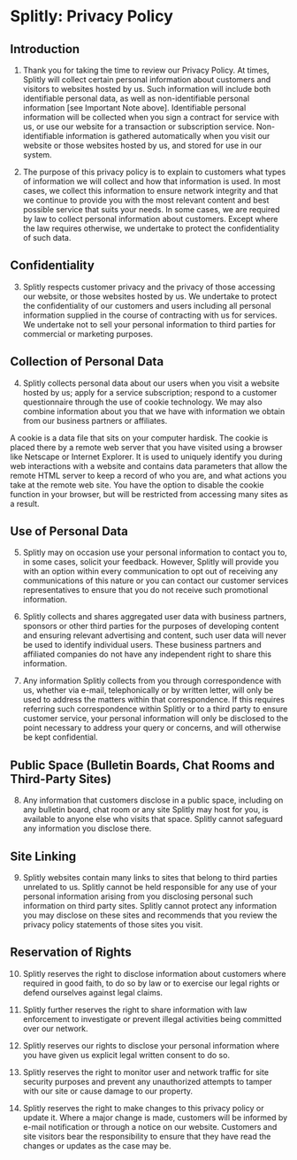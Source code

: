 # Splitly: Privacy Policy

## Introduction
1. Thank you for taking the time to review our Privacy Policy. At times, Splitly will collect certain personal information about customers and visitors to websites hosted by us. Such information will include both identifiable personal data, as well as non-identifiable personal information [see Important Note above]. Identifiable personal information will be collected when you sign a contract for service with us, or use our website for a transaction or subscription service. Non-identifiable information is gathered automatically when you visit our website or those websites hosted by us, and stored for use in our system.

2. The purpose of this privacy policy is to explain to customers what types of information we will collect and how that information is used. In most cases, we collect this information to ensure network integrity and that we continue to provide you with the most relevant content and best possible service that suits your needs. In some cases, we are required by law to collect personal information about customers. Except where the law requires otherwise, we undertake to protect the confidentiality of such data.

## Confidentiality

3. Splitly respects customer privacy and the privacy of those accessing our website, or those websites hosted by us. We undertake to protect the confidentiality of our customers and users including all personal information supplied in the course of contracting with us for services. We undertake not to sell your personal information to third parties for commercial or marketing purposes.

## Collection of Personal Data

4. Splitly collects personal data about our users when you visit a website hosted by us; apply for a service subscription; respond to a customer questionnaire through the use of cookie technology. We may also combine information about you that we have with information we obtain from our business partners or affiliates.

A cookie is a data file that sits on your computer hardisk. The cookie is placed there by a remote web server that you have visited using a browser like Netscape or Internet Explorer. It is used to uniquely identify you during web interactions with a website and contains data parameters that allow the remote HTML server to keep a record of who you are, and what actions you take at the remote web site. You have the option to disable the cookie function in your browser, but will be restricted from accessing many sites as a result.

## Use of Personal Data

5. Splitly may on occasion use your personal information to contact you to, in some cases, solicit your feedback. However, Splitly will provide you with an option within every communication to opt out of receiving any communications of this nature or you can contact our customer services representatives to ensure that you do not receive such promotional information.

6. Splitly collects and shares aggregated user data with business partners, sponsors or other third parties for the purposes of developing content and ensuring relevant advertising and content, such user data will never be used to identify individual users. These business partners and affiliated companies do not have any independent right to share this information.

7. Any information Splitly collects from you through correspondence with us, whether via e-mail, telephonically or by written letter, will only be used to address the matters within that correspondence. If this requires referring such correspondence within Splitly or to a third party to ensure customer service, your personal information will only be disclosed to the point necessary to address your query or concerns, and will otherwise be kept confidential.

## Public Space (Bulletin Boards, Chat Rooms and Third-Party Sites)

8. Any information that customers disclose in a public space, including on any bulletin board, chat room or any site Splitly may host for you, is available to anyone else who visits that space. Splitly cannot safeguard any information you disclose there.

## Site Linking

9. Splitly websites contain many links to sites that belong to third parties unrelated to us. Splitly cannot be held responsible for any use of your personal information arising from you disclosing personal such information on third party sites. Splitly cannot protect any information you may disclose on these sites and recommends that you review the privacy policy statements of those sites you visit.

## Reservation of Rights

10. Splitly reserves the right to disclose information about customers where required in good faith, to do so by law or to exercise our legal rights or defend ourselves against legal claims.

11. Splitly further reserves the right to share information with law enforcement to investigate or prevent illegal activities being committed over our network.

12. Splitly reserves our rights to disclose your personal information where you have given us explicit legal written consent to do so.

13. Splitly reserves the right to monitor user and network traffic for site security purposes and prevent any unauthorized attempts to tamper with our site or cause damage to our property.

14. Splitly reserves the right to make changes to this privacy policy or update it. Where a major change is made, customers will be informed by e-mail notification or through a notice on our website. Customers and site visitors bear the responsibility to ensure that they have read the changes or updates as the case may be.